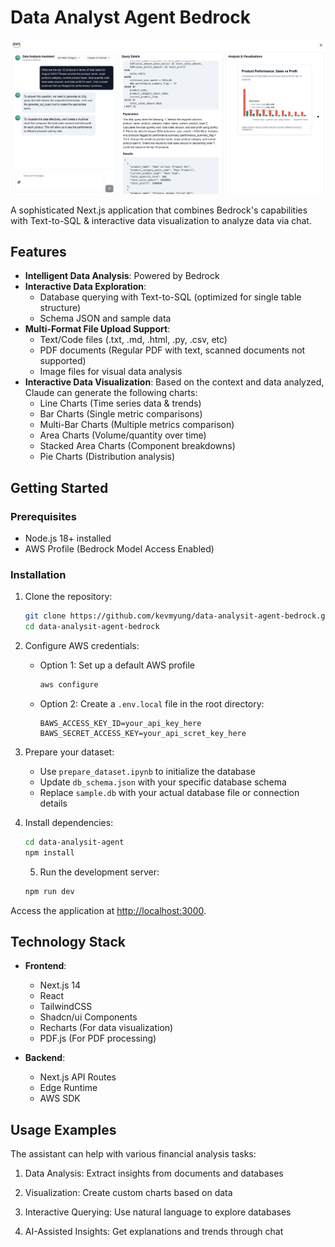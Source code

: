 # Data Analyst Agent Bedrock

![hero](images/hero.png)

A sophisticated Next.js application that combines Bedrock's capabilities with Text-to-SQL & interactive data visualization to analyze data via chat.

## Features

- **Intelligent Data Analysis**: Powered by Bedrock
- **Interactive Data Exploration**: 
  - Database querying with Text-to-SQL (optimized for single table structure)
  - Schema JSON and sample data 
- **Multi-Format File Upload Support**:
  - Text/Code files (.txt, .md, .html, .py, .csv, etc)
  - PDF documents (Regular PDF with text, scanned documents not supported)
  - Image files for visual data analysis
- **Interactive Data Visualization**: Based on the context and data analyzed, Claude can generate the following charts:
  - Line Charts (Time series data & trends)
  - Bar Charts (Single metric comparisons)
  - Multi-Bar Charts (Multiple metrics comparison)
  - Area Charts (Volume/quantity over time)
  - Stacked Area Charts (Component breakdowns)
  - Pie Charts (Distribution analysis)

## Getting Started

### Prerequisites

- Node.js 18+ installed
- AWS Profile (Bedrock Model Access Enabled)

### Installation

1. Clone the repository:
   ```bash
   git clone https://github.com/kevmyung/data-analysit-agent-bedrock.git
   cd data-analysit-agent-bedrock
   ```

2. Configure AWS credentials:

   - Option 1: Set up a default AWS profile
      ```bash
      aws configure
      ```

   - Option 2: Create a `.env.local` file in the root directory:
      ```env
      BAWS_ACCESS_KEY_ID=your_api_key_here
      BAWS_SECRET_ACCESS_KEY=your_api_scret_key_here
      ```

3. Prepare your dataset:
   - Use `prepare_dataset.ipynb` to initialize the database
   - Update `db_schema.json` with your specific database schema
   - Replace `sample.db` with your actual database file or connection details


4. Install dependencies:
   ```bash
   cd data-analysit-agent
   npm install
   ```

   5. Run the development server:
   ```bash
   npm run dev
   ```
Access the application at [http://localhost:3000](http://localhost:3000).

## Technology Stack

- **Frontend**:
  - Next.js 14
  - React
  - TailwindCSS
  - Shadcn/ui Components
  - Recharts (For data visualization)
  - PDF.js (For PDF processing)

- **Backend**:
  - Next.js API Routes
  - Edge Runtime
  - AWS SDK

## Usage Examples

The assistant can help with various financial analysis tasks:

1. Data Analysis: Extract insights from documents and databases

2. Visualization: Create custom charts based on data

3. Interactive Querying: Use natural language to explore databases

4. AI-Assisted Insights: Get explanations and trends through chat

